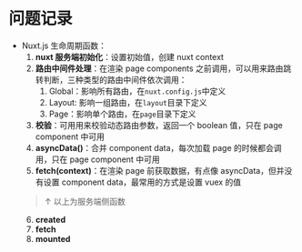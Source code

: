 # 问题记录

- Nuxt.js 生命周期函数：
  1. **nuxt 服务端初始化**：设置初始值，创建 nuxt context
  2. **路由中间件处理**：在渲染 page components 之前调用，可以用来路由跳转判断，三种类型的路由中间件依次调用：
     1. Global：影响所有路由，在`nuxt.config.js`中定义
     2. Layout: 影响一组路由，在`layout`目录下定义
     3. Page：影响单个路由，在`page`目录下定义
  3. **校验**：可用用来校验动态路由参数，返回一个 boolean 值，只在 page component 中可用
  4. **asyncData()**：合并 component data，每次加载 page 的时候都会调用，只在 page component 中可用
  5. **fetch(context)**：在渲染 page 前获取数据，有点像 asyncData，但并没有设置 component data，最常用的方式是设置 vuex 的值
  > ↑ 以上为服务端侧函数
  6. **created**
  7. **fetch**
  8. **mounted**
